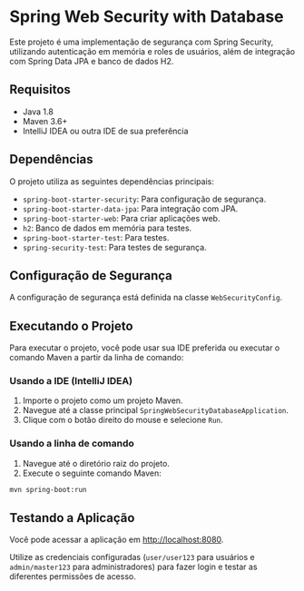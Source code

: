 # Spring Web Security with Database

Este projeto é uma implementação de segurança com Spring Security, utilizando autenticação em memória e roles de usuários, além de integração com Spring Data JPA e banco de dados H2.

## Requisitos

- Java 1.8
- Maven 3.6+
- IntelliJ IDEA ou outra IDE de sua preferência

## Dependências

O projeto utiliza as seguintes dependências principais:

- `spring-boot-starter-security`: Para configuração de segurança.
- `spring-boot-starter-data-jpa`: Para integração com JPA.
- `spring-boot-starter-web`: Para criar aplicações web.
- `h2`: Banco de dados em memória para testes.
- `spring-boot-starter-test`: Para testes.
- `spring-security-test`: Para testes de segurança.

## Configuração de Segurança

A configuração de segurança está definida na classe `WebSecurityConfig`. 

## Executando o Projeto

Para executar o projeto, você pode usar sua IDE preferida ou executar o comando Maven a partir da linha de comando:

### Usando a IDE (IntelliJ IDEA)

1. Importe o projeto como um projeto Maven.
2. Navegue até a classe principal `SpringWebSecurityDatabaseApplication`.
3. Clique com o botão direito do mouse e selecione `Run`.

### Usando a linha de comando

1. Navegue até o diretório raiz do projeto.
2. Execute o seguinte comando Maven:

```bash
mvn spring-boot:run
```

## Testando a Aplicação

Você pode acessar a aplicação em [http://localhost:8080](http://localhost:8080). 

Utilize as credenciais configuradas (`user/user123` para usuários e `admin/master123` para administradores) para fazer login e testar as diferentes permissões de acesso.

